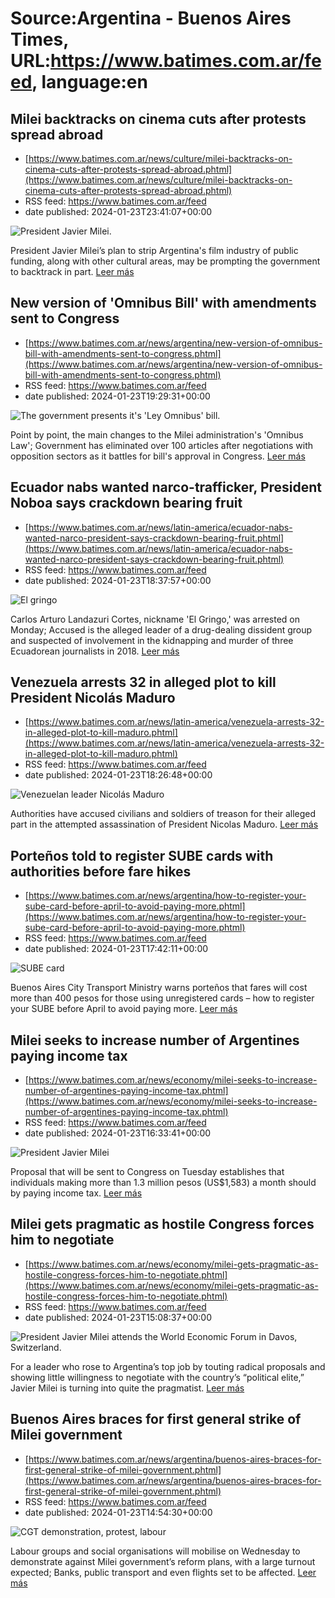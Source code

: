 # Source:Argentina - Buenos Aires Times, URL:https://www.batimes.com.ar/feed, language:en

## Milei backtracks on cinema cuts after protests spread abroad
 - [https://www.batimes.com.ar/news/culture/milei-backtracks-on-cinema-cuts-after-protests-spread-abroad.phtml](https://www.batimes.com.ar/news/culture/milei-backtracks-on-cinema-cuts-after-protests-spread-abroad.phtml)
 - RSS feed: https://www.batimes.com.ar/feed
 - date published: 2024-01-23T23:41:07+00:00

<p><img alt="President Javier Milei." src="https://fotos.perfil.com/2024/01/16/trim/540/304/president-javier-milei-1738228.jpg" /></p>President Javier Milei’s plan to strip Argentina's film industry of public funding, along with other cultural areas, may be prompting the government to backtrack in part.
 <a href="https://www.batimes.com.ar/news/culture/milei-backtracks-on-cinema-cuts-after-protests-spread-abroad.phtml">Leer más</a>

## New version of 'Omnibus Bill' with amendments sent to Congress
 - [https://www.batimes.com.ar/news/argentina/new-version-of-omnibus-bill-with-amendments-sent-to-congress.phtml](https://www.batimes.com.ar/news/argentina/new-version-of-omnibus-bill-with-amendments-sent-to-congress.phtml)
 - RSS feed: https://www.batimes.com.ar/feed
 - date published: 2024-01-23T19:29:31+00:00

<p><img alt="The government presents it's 'Ley Omnibus' bill." src="https://fotos.perfil.com/2023/12/28/trim/540/304/the-government-presents-its-ley-omnibus-bill-1728126.jpg" /></p>Point by point, the main changes to the Milei administration's 'Omnibus Law'; Government has eliminated over 100 articles after negotiations with opposition sectors as it battles for bill's approval in Congress.
 <a href="https://www.batimes.com.ar/news/argentina/new-version-of-omnibus-bill-with-amendments-sent-to-congress.phtml">Leer más</a>

## Ecuador nabs wanted narco-trafficker, President Noboa says crackdown bearing fruit
 - [https://www.batimes.com.ar/news/latin-america/ecuador-nabs-wanted-narco-president-says-crackdown-bearing-fruit.phtml](https://www.batimes.com.ar/news/latin-america/ecuador-nabs-wanted-narco-president-says-crackdown-bearing-fruit.phtml)
 - RSS feed: https://www.batimes.com.ar/feed
 - date published: 2024-01-23T18:37:57+00:00

<p><img alt="El gringo" src="https://fotos.perfil.com/2024/01/23/trim/540/304/el-gringo-1742736.jpg" /></p>Carlos Arturo Landazuri Cortes, nickname 'El Gringo,' was arrested on Monday; Accused is the alleged leader of a drug-dealing dissident group and suspected of involvement in the kidnapping and murder of three Ecuadorean journalists in 2018. <a href="https://www.batimes.com.ar/news/latin-america/ecuador-nabs-wanted-narco-president-says-crackdown-bearing-fruit.phtml">Leer más</a>

## Venezuela arrests 32 in alleged plot to kill President Nicolás Maduro
 - [https://www.batimes.com.ar/news/latin-america/venezuela-arrests-32-in-alleged-plot-to-kill-maduro.phtml](https://www.batimes.com.ar/news/latin-america/venezuela-arrests-32-in-alleged-plot-to-kill-maduro.phtml)
 - RSS feed: https://www.batimes.com.ar/feed
 - date published: 2024-01-23T18:26:48+00:00

<p><img alt="Venezuelan leader Nicolás Maduro" src="https://fotos.perfil.com/2023/01/27/trim/540/304/venezuelan-leader-nicolas-maduro-1499300.jpg" /></p>Authorities have accused civilians and soldiers of treason for their alleged part in the attempted assassination of President Nicolas Maduro. <a href="https://www.batimes.com.ar/news/latin-america/venezuela-arrests-32-in-alleged-plot-to-kill-maduro.phtml">Leer más</a>

## Porteños told to register SUBE cards with authorities before fare hikes
 - [https://www.batimes.com.ar/news/argentina/how-to-register-your-sube-card-before-april-to-avoid-paying-more.phtml](https://www.batimes.com.ar/news/argentina/how-to-register-your-sube-card-before-april-to-avoid-paying-more.phtml)
 - RSS feed: https://www.batimes.com.ar/feed
 - date published: 2024-01-23T17:42:11+00:00

<p><img alt="SUBE card" src="https://fotos.perfil.com/2024/01/23/trim/540/304/sube-card-1742647.jpeg" /></p> Buenos Aires City Transport Ministry warns porteños that fares will cost more than 400 pesos for those using unregistered cards – how to register your SUBE before April to avoid paying more. <a href="https://www.batimes.com.ar/news/argentina/how-to-register-your-sube-card-before-april-to-avoid-paying-more.phtml">Leer más</a>

## Milei seeks to increase number of Argentines paying income tax
 - [https://www.batimes.com.ar/news/economy/milei-seeks-to-increase-number-of-argentines-paying-income-tax.phtml](https://www.batimes.com.ar/news/economy/milei-seeks-to-increase-number-of-argentines-paying-income-tax.phtml)
 - RSS feed: https://www.batimes.com.ar/feed
 - date published: 2024-01-23T16:33:41+00:00

<p><img alt="President Javier Milei" src="https://fotos.perfil.com/2024/01/13/trim/540/304/president-javier-milei-1736983.jpg" /></p>Proposal that will be sent to Congress on Tuesday establishes that individuals making more than 1.3 million pesos (US$1,583) a month should by paying income tax. <a href="https://www.batimes.com.ar/news/economy/milei-seeks-to-increase-number-of-argentines-paying-income-tax.phtml">Leer más</a>

## Milei gets pragmatic as hostile Congress forces him to negotiate
 - [https://www.batimes.com.ar/news/economy/milei-gets-pragmatic-as-hostile-congress-forces-him-to-negotiate.phtml](https://www.batimes.com.ar/news/economy/milei-gets-pragmatic-as-hostile-congress-forces-him-to-negotiate.phtml)
 - RSS feed: https://www.batimes.com.ar/feed
 - date published: 2024-01-23T15:08:37+00:00

<p><img alt="President Javier Milei attends the World Economic Forum in Davos, Switzerland." src="https://fotos.perfil.com/2024/01/19/trim/540/304/president-javier-milei-attends-the-world-economic-forum-in-davos-switzerland-1740828.jpg" /></p>For a leader who rose to Argentina’s top job by touting radical proposals and showing little willingness to negotiate with the country’s “political elite,” Javier Milei is turning into quite the pragmatist. <a href="https://www.batimes.com.ar/news/economy/milei-gets-pragmatic-as-hostile-congress-forces-him-to-negotiate.phtml">Leer más</a>

## Buenos Aires braces for first general strike of Milei government
 - [https://www.batimes.com.ar/news/argentina/buenos-aires-braces-for-first-general-strike-of-milei-government.phtml](https://www.batimes.com.ar/news/argentina/buenos-aires-braces-for-first-general-strike-of-milei-government.phtml)
 - RSS feed: https://www.batimes.com.ar/feed
 - date published: 2024-01-23T14:54:30+00:00

<p><img alt="CGT demonstration, protest, labour" src="https://fotos.perfil.com/2024/01/23/trim/540/304/cgt-demonstration-protest-labour-1742474.jpeg" /></p>Labour groups and social organisations will mobilise on Wednesday to demonstrate against Milei government’s reform plans, with a large turnout expected; Banks, public transport and even flights set to be affected.
 <a href="https://www.batimes.com.ar/news/argentina/buenos-aires-braces-for-first-general-strike-of-milei-government.phtml">Leer más</a>

